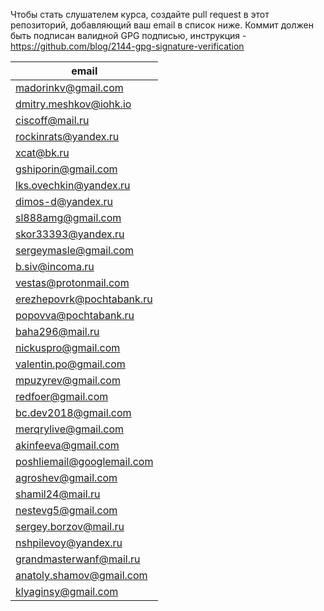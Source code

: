 ﻿Чтобы стать слушателем курса, создайте pull request в этот репозиторий, добавляющий ваш email в список ниже. Коммит должен быть подписан валидной GPG подписью, инструкция - https://github.com/blog/2144-gpg-signature-verification


| email |
| ------------- |
| madorinkv@gmail.com|
| dmitry.meshkov@iohk.io|
| ciscoff@mail.ru|
| rockinrats@yandex.ru|
| xcat@bk.ru|
| gshiporin@gmail.com|
| lks.ovechkin@yandex.ru|
| dimos-d@yandex.ru|
| sl888amg@gmail.com |
| skor33393@yandex.ru|
| sergeymasle@gmail.com|
| b.siv@incoma.ru|
| vestas@protonmail.com|
| erezhepovrk@pochtabank.ru|
| popovva@pochtabank.ru|
| baha296@mail.ru|
| nickuspro@gmail.com|
| valentin.po@gmail.com|
| mpuzyrev@gmail.com|
| redfoer@gmail.com|
| bc.dev2018@gmail.com|
| merqrylive@gmail.com|
| akinfeeva@gmail.com |
| poshliemail@googlemail.com |
| agroshev@gmail.com |
| shamil24@mail.ru|
| nestevg5@gmail.com |
| sergey.borzov@mail.ru|
| nshpilevoy@yandex.ru|
| grandmasterwanf@mail.ru|
| anatoly.shamov@gmail.com|
| klyaginsy@gmail.com |
